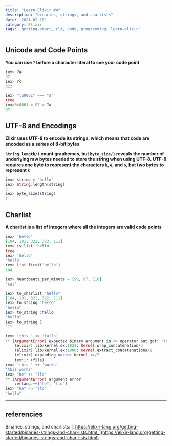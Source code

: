 ```yaml
---
title: "Learn Elixir #4"
description: "binaries, strings, and charlists"
date: '2021-02-18'
category: Elixir
tags: 'getting-start, cli, code, programming, learn-elixir'
---
```


## Unicode and Code Points

**You can use `?` before a character literal to see your code point**
```elixir
iex> ?a
97
iex> ?ł
322
```
```elixir
iex> "\u0061" === "a"
true
iex>0x0061 = 97 = ?a
97
```

## UTF-8 and Encodings

**Elixir uses UTF-8 to encode its strings, which means that code are encoded as a series of 8-bit bytes**

**`String.length/1` count graphemes, but `byte_size/1` reveals the number of underlying raw bytes needed to store the string when using UTF-8. UTF-8 requires one byte to represent the characters `h`, `e`, and `o`, but two bytes to represent `ł`**

```elixir
iex> string = "hełło"
iex> String.length(string)
5
iex> byte_size(string)
7
```
## Charlist

**A charlist is a list of integers where all the integers are valid code points**

```elixir
iex> 'hełło'
[104, 101, 322, 322, 111]
iex> is_list 'hełło'
true
iex> 'hello'
'hello'
iex> List.first('hello')
104
```
```elixir
iex> heartbeats_per_minute = [99, 97, 116]
'cat'
```

```elixir
iex> to_charlist "hełło"
[104, 101, 322, 322, 111]
iex> to_string 'hełło'
"hełło"
iex> to_string :hello
"hello"
iex> to_string 1
"1"
```
```elixir
iex> 'this ' <> 'fails'
** (ArgumentError) expected binary argument in <> operator but got: 'this '
    (elixir) lib/kernel.ex:1821: Kernel.wrap_concatenation/3
    (elixir) lib/kernel.ex:1808: Kernel.extract_concatenations/2
    (elixir) expanding macro: Kernel.<>/2
    iex:1: (file)
iex> 'this ' ++ 'works'
'this works'
iex> "he" ++ "llo"
** (ArgumentError) argument error
    :erlang.++("he", "llo")
iex> "he" <> "llo"
"hello"
```

---

## referencies

Binaries, strings, and charlists: [_https://elixir-lang.org/getting-started/binaries-strings-and-char-lists.html_](https://elixir-lang.org/getting-started/binaries-strings-and-char-lists.html)

